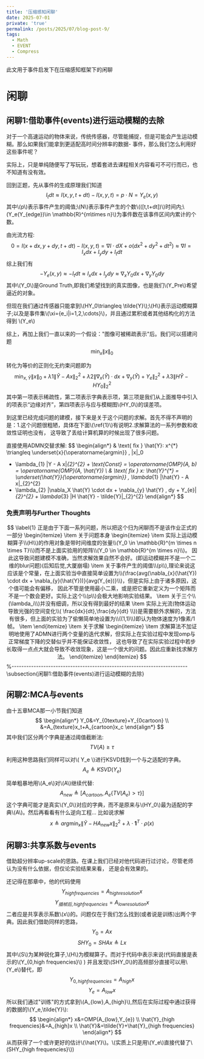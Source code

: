 ```yaml
---
title: '压缩感知闲聊'
date: 2025-07-01
private: 'true'
permalink: /posts/2025/07/blog-post-9/
tags:
  - Math
  - EVENT
  - Compress
---
```



此文用于事件启发下在压缩感知框架下的闲聊






# 闲聊
## 闲聊1:借助事件(events)进行运动模糊的去除
对于一个高速运动的物体来说，传统传感器，尽管能捕捉，但是可能会产生运动模糊。那么如果我们能拿到更适配高时间分辨率的数据-
事件，那么我们怎么利用好这些事件呢？

实际上，只是单纯随便写了写玩玩，想着套进去课程相关内容看可不可行而已，也不知道有没有效。

回到正题，先从事件的生成原理我们知道
$$
I_t dt \approx I(x,y,t+dt)-I(x,y,t)=p \cdot N = Y_e(x,y)
$$
其中\\(p\\)表示事件产生的阈值;\\(N\\)表示事件产生的个数\\(([t,t+dt])\\)时间内;\\(Y_e(Y_{edge})\in \mathbb{R}^{m\times n}\\)为事件数在该事件区间内累计的个数。

由光流方程:
$$
0=I(x+dx,y+dy,t+dt)-I(x,y,t)=\nabla I \cdot dX+ o(dx^2+dy^2+dt^2) \approx \nabla I=I_xdx+I_ydy+I_tdt
$$
综上我们有
$$
-Y_e(x,y)\approx -I_tdt \approx I_xdx+I_ydy \approx \nabla_x Y_0 dx + \nabla_y Y_0 dy
$$
其中\\(Y_0\\)是Ground Truth,即我们希望找到的真实图像，也是我们\\(Y_Pre\\)希望逼近的对象。

但现在我们通过传感器只能拿到\\(HY_0\triangleq \tilde{Y}\\);\\(H\\)表示运动模糊算子;以及是事件集\\(\xi=\{e_i|i=1,2,\cdots\}\\)，并且通过累积或者其他结构化的方法得到
\\(Y_e\\)

综上，再加上我们一直以来的一个假设："图像可被稀疏表示"后。我们可以搭建问题
$$
\min_x \|x\|_{0}
$$
<!-- $$
\mathrm{s.t.}\quad
\left\{
\begin{aligned}
\hat{Y} &= A x \\
\left\| \nabla_{x}(\hat{Y}) \cdot dx + \nabla_{y}(\hat{Y}) + Y_{e} \right\|_{2}^{2} &\leq \varepsilon_{2} \\
\left\| H\hat{Y} - H Y_{0} \right\|_{2}^{2} &\leq \varepsilon_{3}
\end{aligned}
\right.
$$ -->
转化为等价的正则化无约束问题即为
$$
\min_{x,\hat{Y}} \|x\|_{0}+\lambda1 \|\hat{Y} - A x\|_2^2 +\lambda2 \| \nabla_{x}(\hat{Y}) \cdot dx + \nabla_{y}(\hat{Y}) + Y_{e} \|_2^2 +\lambda3\| H\hat{Y} - H Y_{0} \|_2^2
$$
其中第一项表示稀疏性，第二项表示字典表示项，第三项是我们从上面推导中引入的项表示“边缘对齐”，第四项表示与应与模糊图\\(HY_0\\\)的误差项。

到这里已经完成问题的建模，接下来是关于这个问题的求解。首先不得不声明的是：1.这个问题很粗陋，具体在下面\\(\ref{1}\\)有说明2.求解算法的一系列参数和收敛性证明也没有，
这导致了丢给计算机算的时候出现了很多问题。

直接使用ADMN交替求解:
$$
\begin{align*}
& \text{ fix } \hat{Y}: x^{*} \triangleq \underset{x}{\operatorname{argmin}} \, \|x\|_0 
+ \lambda_{1} \|Y - A x\|_{2}^{2} + \text{Const} 
= \operatorname{OMP}(A, b) = \operatorname{OMP}(A, \hat{Y}) \\
& \text{ fix } x: \hat{Y}^{*} = \underset{\hat{Y}}{\operatorname{argmin}} \, \lambda_{1} \|\hat{Y} - A x\|_{2}^{2} 
+ \lambda_{2} \|\nabla_X \hat{Y} \cdot dx + \nabla_{y} \hat{Y} \, dy + Y_{e}\|_{2}^{2} + \lambda_{3} \|H \hat{Y} - \tilde{Y}\|_{2}^{2}
\end{align*}
$$

### 免责声明与Further Thoughts
$$
\label{1}
正是由于下面一系列问题，所以把这个归为闲聊而不是该作业正式的一部分
\begin{itemize}
\item 关于问题本身
\begin{itemize}
  \item 实际上运动模糊算子\\(H\\)的作用对象是带时间维度的张量\\(Y_0 \in \mathbb{R}^{m \times n \times T}\\)而不是上面实验用的矩阵\\(Y_0 \in \mathbb{R}^{m \times n}\\)。
  因此这导致问题建模不准确，当然求解效果自然不会好。(即运动模糊并不是一个二维的blur问题)(后知后觉,大厦崩塌)
  \item 关于事件产生的阈值\\(p\\),理论来说这应该是个常量，在上面实验当中直接简单设置为\\(\frac{avg(\nabla_{x}(\hat{Y}) \cdot dx + \nabla_{y}(\hat{Y}))}{avg(Y_{e})}\\)，但是实际上由于诸多原因，这个值可能会有偏移，
  因此不管是使用最小二乘，或是把它重新定义为一个矩阵而不是一个数会更好。实际上这个\\(p\\)会极大地影响实验结果。
  \item 关于三个\\(\lambda_i\\)并没有细调，所以没有得到最好的结果
  \item 实际上光流(物体运动导致光强的空间变化\\( \frac{dx}{dt},\frac{dy}{dt} \\))是需要额外求解的，方法有很多，但上面的实验为了偷懒简单地设置为\\((1,1)\\)即认为物体速度为1像素/1帧。
  \item 
\end{itemize}
\item 关于求解
\begin{itemize}
  \item 求解算法不加证明地使用了ADMN进行两个变量的迭代求解，但实际上在实验过程中发现omp与正常梯度下降的交替似乎并不能保证收敛性，
  这也导致了在实际实验过程中若步长取得一点点大就会导致不收敛现象，这是一个很大的问题。因此应重新找求解方法。
\end{itemize}
\end{itemize}
$$
%------------------------------------------------------------------------\subsection{闲聊1:借助事件(events)进行运动模糊的去除}
## 闲聊2:MCA与events
由十五章MCA那一小节我们知道
$$
\begin{align*}
Y_0&=Y_{0texture}+Y_{0cartoon} \\
   &=A_{texture}x_t+A_{cartoon}x_c
\end{align*}
$$
其中我们区分两个字典是通过阈值截断法:
$$
TV(A) \geq \tau
$$

利用这种思路我们同样可以对\\( Y_e \\)进行KSVD找到一个与之适配的字典。
$$
A_e \triangleq KSVD(Y_e)
$$

简单粗暴地用\\(A_e\\)对\\(A\\)继续代替:
$$
A_{new}\triangleq \left[A_{cartoon},A_e\{TV(A_e)>\tau\} \right]
$$
这个字典可能才是真实\\(Y_0\\)对应的字典，而不是原来与\\(HY_0\\)最为适配的字典\\(A\\)。然后再看看有什么逆向工程...
比如说求解
$$
x\triangleq arg\min_{x}\|\tilde{Y}- HA_{new}x\|_2^2+\lambda \cdot \mathbf{1}^T\cdot \rho(x)
$$

## 闲聊3:共享系数与events
借助超分辨率up-scale的思路。在课上我们已经对他代码进行过讨论，尽管老师认为没有什么依据，但仅论实验结果来看，
还是会有效果的。

还记得在那章中，他的代码使用
$$
Y_{high frequencies}=A_{high resolution}x
$$
$$
Y_{插帧后,high frequencies}=A_{low resolution}x
$$
二者应是共享表示系数\\(x\\)的。问题仅在于我们怎么找到(或者说是训练)出两个字典。因此我们借助同样的思路，
$$
Y_0=Ax
$$
$$
SHY_0=SHAx\triangleq Lx
$$
其中\\(S\\)为某种锐化算子,\\(H\\)为模糊算子。而对于代码中表示来说(代码直接是表示的\\(Y_{0,high frequencies}\\) )
并且发现\\(SHY_0\\)的高频部分直接可以用\\(Y_e\\)替代，即
$$
Y_{0,high frequencies}=A_{high}x
$$
$$
Y_{e}=A_{low}x
$$
所以我们通过"训练"的方式拿到\\(A_{low},A_{high}\\),然后在实际过程中通过获得的数据的\\(Y_e,\tilde{Y}\\):
$$
\begin{align*}
x&=OMP(A_{low},Y_{e}) \\
\hat{Y}_{high frequencies}&=A_{high}x \\
\hat{Y}&=\tilde{Y}+\hat{Y}_{high frequencies}
\end{align*}
$$
从而获得了一个或许更好的估计\\(\hat{Y}\\)。\\(实质上只是用\\(Y_e\\)直接代替了\\(SHY_{high frequencies}\\))